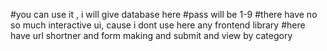 #you can use it , i will give database here
#pass will be 1-9
#there have no so much interactive ui, cause i dont use here any frontend library
#here have url shortner and form making and submit and view by category